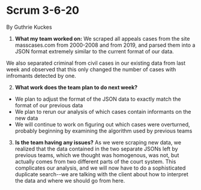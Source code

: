 # Scrum 3-6-20

By Guthrie Kuckes
1. __What my team worked on:__
We scraped all appeals cases from the site masscases.com from 2000-2008 and from 2019, and parsed them into a JSON format extremely similar to the current format of our data. 

We also separated criminal from civil cases in our existing data from last week and observed that this only changed the number of cases with infromants detected by one. 
	
2.  __What work does the team plan to do next week?__
 - We plan to adjust the format of the JSON data to exactly match the format of our previous data 
 - We plan to rerun our analysis of which cases contain informants on the new data
 - We will continue to work on figuring out which cases were overturned, probably beginning by examining the algorithm used by previous teams
 
3. __Is the team having any issues?__
As we were scraping new data, we realized that the data contained in the two separate JSONs left by previous teams, which we thought was homogenous, was not, but actually comes from two different parts of the court system. This complicates our analysis, and we will now have to do a sophisticated duplicate search--we are talking with the client about how to interpret the data and where we should go from here. 

